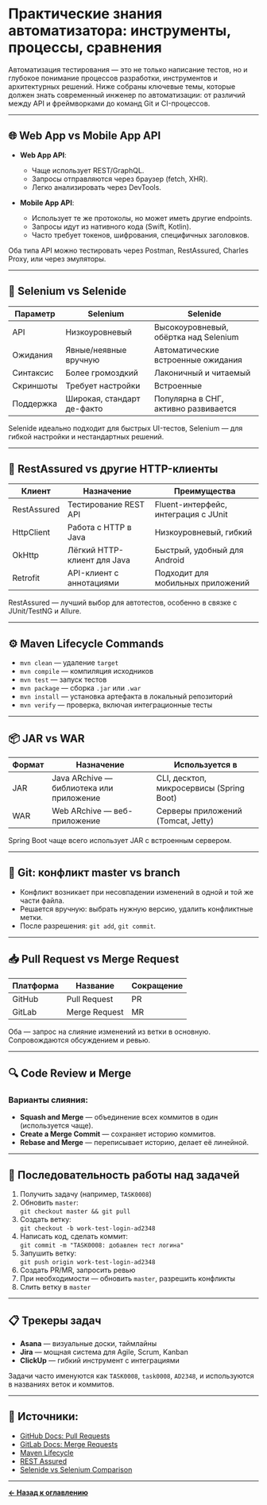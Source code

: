 # Практические знания автоматизатора: инструменты, процессы, сравнения

Автоматизация тестирования — это не только написание тестов, но и глубокое понимание процессов разработки, инструментов и архитектурных решений. Ниже собраны ключевые темы, которые должен знать современный инженер по автоматизации: от различий между API и фреймворками до команд Git и CI-процессов.

---

## 🌐 Web App vs Mobile App API

- **Web App API**:
    - Чаще использует REST/GraphQL.
    - Запросы отправляются через браузер (fetch, XHR).
    - Легко анализировать через DevTools.

- **Mobile App API**:
    - Использует те же протоколы, но может иметь другие endpoints.
    - Запросы идут из нативного кода (Swift, Kotlin).
    - Часто требует токенов, шифрования, специфичных заголовков.

Оба типа API можно тестировать через Postman, RestAssured, Charles Proxy, или через эмуляторы.

---

## 🧪 Selenium vs Selenide

| Параметр        | Selenium                         | Selenide                              |
|-----------------|----------------------------------|----------------------------------------|
| API             | Низкоуровневый                   | Высокоуровневый, обёртка над Selenium |
| Ожидания        | Явные/неявные вручную            | Автоматические встроенные ожидания    |
| Синтаксис       | Более громоздкий                 | Лаконичный и читаемый                 |
| Скриншоты       | Требует настройки                | Встроенные                            |
| Поддержка       | Широкая, стандарт де-факто       | Популярна в СНГ, активно развивается  |

Selenide идеально подходит для быстрых UI-тестов, Selenium — для гибкой настройки и нестандартных решений.

---

## 🔁 RestAssured vs другие HTTP-клиенты

| Клиент         | Назначение                     | Преимущества                          |
|----------------|--------------------------------|----------------------------------------|
| RestAssured    | Тестирование REST API          | Fluent-интерфейс, интеграция с JUnit  |
| HttpClient     | Работа с HTTP в Java           | Низкоуровневый, гибкий                |
| OkHttp         | Лёгкий HTTP-клиент для Java    | Быстрый, удобный для Android          |
| Retrofit       | API-клиент с аннотациями       | Подходит для мобильных приложений     |

RestAssured — лучший выбор для автотестов, особенно в связке с JUnit/TestNG и Allure.

---

## ⚙️ Maven Lifecycle Commands

- `mvn clean` — удаление `target`
- `mvn compile` — компиляция исходников
- `mvn test` — запуск тестов
- `mvn package` — сборка `.jar` или `.war`
- `mvn install` — установка артефакта в локальный репозиторий
- `mvn verify` — проверка, включая интеграционные тесты

---

## 📦 JAR vs WAR

| Формат | Назначение                     | Используется в                        |
|--------|--------------------------------|---------------------------------------|
| JAR    | Java ARchive — библиотека или приложение | CLI, десктоп, микросервисы (Spring Boot) |
| WAR    | Web ARchive — веб-приложение   | Серверы приложений (Tomcat, Jetty)    |

Spring Boot чаще всего использует JAR с встроенным сервером.

---

## 🔀 Git: конфликт master vs branch

- Конфликт возникает при несовпадении изменений в одной и той же части файла.
- Решается вручную: выбрать нужную версию, удалить конфликтные метки.
- После разрешения: `git add`, `git commit`.

---

## 📥 Pull Request vs Merge Request

| Платформа | Название        | Сокращение |
|-----------|------------------|------------|
| GitHub    | Pull Request     | PR         |
| GitLab    | Merge Request    | MR         |

Оба — запрос на слияние изменений из ветки в основную. Сопровождаются обсуждением и ревью.

---

## 🔍 Code Review и Merge

### Варианты слияния:
- **Squash and Merge** — объединение всех коммитов в один (используется чаще).
- **Create a Merge Commit** — сохраняет историю коммитов.
- **Rebase and Merge** — переписывает историю, делает её линейной.

---

## 📌 Последовательность работы над задачей

1. Получить задачу (например, `TASK0008`)
2. Обновить `master`:  
   `git checkout master && git pull`
3. Создать ветку:  
   `git checkout -b work-test-login-ad2348`
4. Написать код, сделать коммит:  
   `git commit -m "TASK0008: добавлен тест логина"`
5. Запушить ветку:  
   `git push origin work-test-login-ad2348`
6. Создать PR/MR, запросить ревью
7. При необходимости — обновить `master`, разрешить конфликты
8. Слить ветку в `master`

---

## 📋 Трекеры задач

- **Asana** — визуальные доски, таймлайны
- **Jira** — мощная система для Agile, Scrum, Kanban
- **ClickUp** — гибкий инструмент с интеграциями

Задачи часто именуются как `TASK0008`, `task0008`, `AD2348`, и используются в названиях веток и коммитов.

---

## 🔗 Источники:
- [GitHub Docs: Pull Requests](https://docs.github.com/en/pull-requests)
- [GitLab Docs: Merge Requests](https://docs.gitlab.com/ee/user/project/merge_requests/)
- [Maven Lifecycle](https://maven.apache.org/guides/introduction/introduction-to-the-lifecycle.html)
- [REST Assured](https://rest-assured.io/)
- [Selenide vs Selenium Comparison](https://selenide.org/)

---
[**← Назад к оглавлению**](../../README.md)
